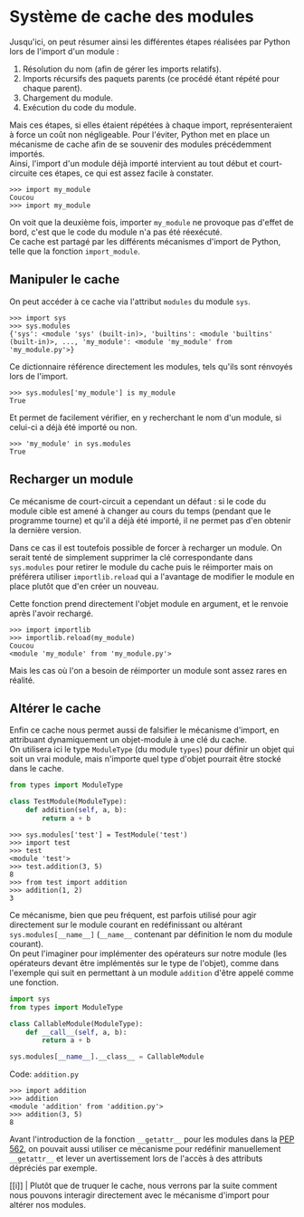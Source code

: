# Système de cache des modules

Jusqu'ici, on peut résumer ainsi les différentes étapes réalisées par Python lors de l'import d'un module :

1. Résolution du nom (afin de gérer les imports relatifs).
2. Imports récursifs des paquets parents (ce procédé étant répété pour chaque parent).
3. Chargement du module.
4. Exécution du code du module.

Mais ces étapes, si elles étaient répétées à chaque import, représenteraient à force un coût non négligeable.
Pour l'éviter, Python met en place un mécanisme de cache afin de se souvenir des modules précédemment importés.  
Ainsi, l'import d'un module déjà importé intervient au tout début et court-circuite ces étapes, ce qui est assez facile à constater.

```pycon
>>> import my_module
Coucou
>>> import my_module
```

On voit que la deuxième fois, importer `my_module` ne provoque pas d'effet de bord, c'est que le code du module n'a pas été réexécuté.  
Ce cache est partagé par les différents mécanismes d'import de Python, telle que la fonction `import_module`.

## Manipuler le cache

On peut accéder à ce cache via l'attribut `modules` du module `sys`.

```pycon
>>> import sys
>>> sys.modules
{'sys': <module 'sys' (built-in)>, 'builtins': <module 'builtins' (built-in)>, ..., 'my_module': <module 'my_module' from 'my_module.py'>}
```

Ce dictionnaire référence directement les modules, tels qu'ils sont rénvoyés lors de l'import.

```pycon
>>> sys.modules['my_module'] is my_module
True
```

Et permet de facilement vérifier, en y recherchant le nom d'un module, si celui-ci a déjà été importé ou non.

```pycon
>>> 'my_module' in sys.modules
True
```

## Recharger un module

Ce mécanisme de court-circuit a cependant un défaut : si le code du module cible est amené à changer au cours du temps (pendant que le programme tourne) et qu'il a déjà été importé, il ne permet pas d'en obtenir la dernière version.

Dans ce cas il est toutefois possible de forcer à recharger un module.
On serait tenté de simplement supprimer la clé correspondante dans `sys.modules` pour retirer le module du cache puis le réimporter mais on préférera utiliser `importlib.reload` qui a l'avantage de modifier le module en place plutôt que d'en créer un nouveau.

Cette fonction prend directement l'objet module en argument, et le renvoie après l'avoir rechargé.

```pycon
>>> import importlib
>>> importlib.reload(my_module)
Coucou
<module 'my_module' from 'my_module.py'>
```

Mais les cas où l'on a besoin de réimporter un module sont assez rares en réalité.

## Altérer le cache

Enfin ce cache nous permet aussi de falsifier le mécanisme d'import, en attribuant dynamiquement un objet-module à une clé du cache.  
On utilisera ici le type `ModuleType` (du module `types`) pour définir un objet qui soit un vrai module, mais n'importe quel type d'objet pourrait être stocké dans le cache.

```python
from types import ModuleType

class TestModule(ModuleType):
    def addition(self, a, b):
        return a + b
```

```pycon
>>> sys.modules['test'] = TestModule('test')
>>> import test
>>> test
<module 'test'>
>>> test.addition(3, 5)
8
>>> from test import addition
>>> addition(1, 2)
3
```

Ce mécanisme, bien que peu fréquent, est parfois utilisé pour agir directement sur le module courant en redéfinissant ou altérant `sys.modules[__name__]` (`__name__` contenant par définition le nom du module courant).  
On peut l'imaginer pour implémenter des opérateurs sur notre module (les opérateurs devant être implémentés sur le type de l'objet), comme dans l'exemple qui suit en permettant à un module `addition` d'être appelé comme une fonction.

```python
import sys
from types import ModuleType

class CallableModule(ModuleType):
    def __call__(self, a, b):
        return a + b

sys.modules[__name__].__class__ = CallableModule
```
Code: `addition.py`

```pycon
>>> import addition
>>> addition
<module 'addition' from 'addition.py'>
>>> addition(3, 5)
8
```

Avant l'introduction de la fonction `__getattr__` pour les modules dans la [PEP 562](https://peps.python.org/pep-0562/), on pouvait aussi utiliser ce mécanisme pour redéfinir manuellement `__getattr__` et lever un avertissement lors de l'accès à des attributs dépréciés par exemple.

[[i]]
| Plutôt que de truquer le cache, nous verrons par la suite comment nous pouvons interagir directement avec le mécanisme d'import pour altérer nos modules.
